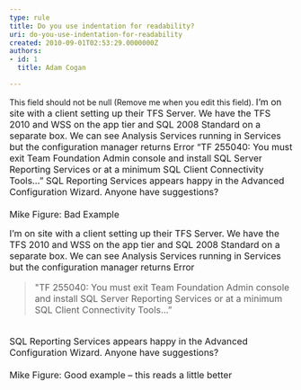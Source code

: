 ```yaml
---
type: rule
title: Do you use indentation for readability?
uri: do-you-use-indentation-for-readability
created: 2010-09-01T02:53:29.0000000Z
authors:
- id: 1
  title: Adam Cogan

---
```


 This field should not be null (Remove me when you edit this field). <font class="ms-rteCustom-GreyBox" size="+0">I’m on site with a client setting up their TFS Server. We have the TFS 2010 and WSS on the app tier and SQL 2008 Standard on a separate box. We can see Analysis Services running in Services but the configuration manager returns Error “TF 255040&#58; You must exit Team Foundation Admin console and install SQL Server Reporting Services or at a minimum SQL Client Connectivity Tools…” SQL Reporting Services appears happy in the Advanced Configuration Wizard. Anyone have suggestions? <br>
<br>
Mike </font><font class="ms-rteCustom-FigureBad" size="+0">Figure&#58; Bad Example</font> 
<font class="ms-rteCustom-GreyBox" size="+0"><p>I’m on site with a client setting up their TFS Server. We have the TFS 2010 and WSS on the app tier and SQL 2008 Standard on a separate box. We can see Analysis Services running in Services but the configuration manager returns Error&#160;</p>
<blockquote style="margin-right&#58;0px;" dir="ltr">&quot;TF 255040&#58; You must exit Team Foundation Admin console and install SQL Server Reporting Services or at a minimum SQL Client Connectivity Tools…”</blockquote><br>
SQL Reporting Services appears happy in the Advanced Configuration Wizard. Anyone have suggestions?<br>
<br>
Mike </font><font class="ms-rteCustom-FigureGood" size="+0">Figure&#58; Good example – this reads a little better</font>
